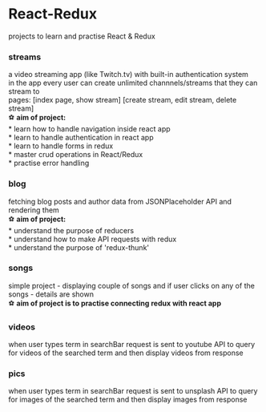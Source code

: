 # React-Redux
projects to learn and practise React &amp; Redux

### streams
  a video streaming app (like Twitch.tv) with built-in authentication system<br />
  in the app every user can create unlimited channnels/streams that they can stream to<br />
  pages: [index page, show stream] [create stream, edit stream, delete stream]<br />
    ⚽️ **aim of project:**<br />
        * learn how to handle navigation inside react app<br />
        * learn to handle authentication in react app<br />
        * learn to handle forms in redux<br />
        * master crud operations in React/Redux<br />
        * practise error handling<br />

### blog
  fetching blog posts and author data from JSONPlaceholder API and rendering them<br />
    ⚽️ **aim of project:**<br />
        * understand the purpose of reducers<br />
        * understand how to make API requests with redux<br />
        * understand the purpose of 'redux-thunk'<br />

### songs
  simple project - displaying couple of songs and if user clicks on any of
  the songs - details are shown<br />
    ⚽️ **aim of project is to practise connecting redux with react app**

### videos
  when user types term in searchBar request is sent to youtube API to query for
  videos of the searched term and then display videos from response

### pics
  when user types term in searchBar request is sent to unsplash API to query for
  images of the searched term and then display images from response
